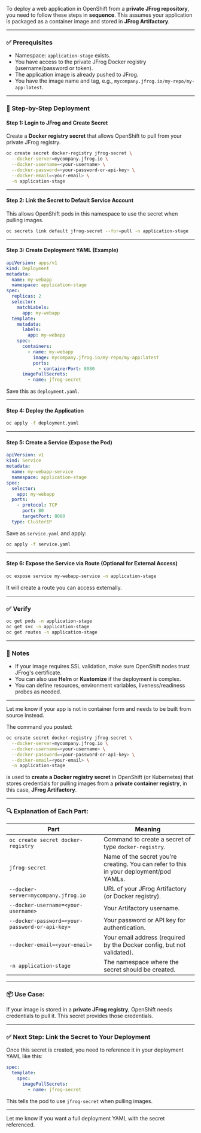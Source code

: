 To deploy a web application in OpenShift from a **private JFrog repository**, you need to follow these steps in **sequence**. This assumes your application is packaged as a container image and stored in **JFrog Artifactory**.

---

### ✅ **Prerequisites**

* Namespace: `application-stage` exists.
* You have access to the private JFrog Docker registry (username/password or token).
* The application image is already pushed to JFrog.
* You have the image name and tag, e.g., `mycompany.jfrog.io/my-repo/my-app:latest`.

---

### 🚀 **Step-by-Step Deployment**

#### **Step 1: Login to JFrog and Create Secret**

Create a **Docker registry secret** that allows OpenShift to pull from your private JFrog registry.

```bash
oc create secret docker-registry jfrog-secret \
  --docker-server=mycompany.jfrog.io \
  --docker-username=<your-username> \
  --docker-password=<your-password-or-api-key> \
  --docker-email=<your-email> \
  -n application-stage
```

---

#### **Step 2: Link the Secret to Default Service Account**

This allows OpenShift pods in this namespace to use the secret when pulling images.

```bash
oc secrets link default jfrog-secret --for=pull -n application-stage
```

---

#### **Step 3: Create Deployment YAML (Example)**

```yaml
apiVersion: apps/v1
kind: Deployment
metadata:
  name: my-webapp
  namespace: application-stage
spec:
  replicas: 2
  selector:
    matchLabels:
      app: my-webapp
  template:
    metadata:
      labels:
        app: my-webapp
    spec:
      containers:
        - name: my-webapp
          image: mycompany.jfrog.io/my-repo/my-app:latest
          ports:
            - containerPort: 8080
      imagePullSecrets:
        - name: jfrog-secret
```

Save this as `deployment.yaml`.

---

#### **Step 4: Deploy the Application**

```bash
oc apply -f deployment.yaml
```

---

#### **Step 5: Create a Service (Expose the Pod)**

```yaml
apiVersion: v1
kind: Service
metadata:
  name: my-webapp-service
  namespace: application-stage
spec:
  selector:
    app: my-webapp
  ports:
    - protocol: TCP
      port: 80
      targetPort: 8080
  type: ClusterIP
```

Save as `service.yaml` and apply:

```bash
oc apply -f service.yaml
```

---

#### **Step 6: Expose the Service via Route (Optional for External Access)**

```bash
oc expose service my-webapp-service -n application-stage
```

It will create a route you can access externally.

---

### ✅ **Verify**

```bash
oc get pods -n application-stage
oc get svc -n application-stage
oc get routes -n application-stage
```

---

### 🧠 Notes

* If your image requires SSL validation, make sure OpenShift nodes trust JFrog's certificate.
* You can also use **Helm** or **Kustomize** if the deployment is complex.
* You can define resources, environment variables, liveness/readiness probes as needed.

---

Let me know if your app is not in container form and needs to be built from source instead.

The command you posted:

```sh
oc create secret docker-registry jfrog-secret \
  --docker-server=mycompany.jfrog.io \
  --docker-username=<your-username> \
  --docker-password=<your-password-or-api-key> \
  --docker-email=<your-email> \
  -n application-stage
```

is used to **create a Docker registry secret** in OpenShift (or Kubernetes) that stores credentials for pulling images from a **private container registry**, in this case, **JFrog Artifactory**.

---

### 🔍 Explanation of Each Part:

| Part                                           | Meaning                                                                                 |
| ---------------------------------------------- | --------------------------------------------------------------------------------------- |
| `oc create secret docker-registry`             | Command to create a secret of type `docker-registry`.                                   |
| `jfrog-secret`                                 | Name of the secret you’re creating. You can refer to this in your deployment/pod YAMLs. |
| `--docker-server=mycompany.jfrog.io`           | URL of your JFrog Artifactory (or Docker registry).                                     |
| `--docker-username=<your-username>`            | Your Artifactory username.                                                              |
| `--docker-password=<your-password-or-api-key>` | Your password or API key for authentication.                                            |
| `--docker-email=<your-email>`                  | Your email address (required by the Docker config, but not validated).                  |
| `-n application-stage`                         | The namespace where the secret should be created.                                       |

---

### 📦 Use Case:

If your image is stored in a **private JFrog registry**, OpenShift needs credentials to pull it. This secret provides those credentials.

---

### ✅ Next Step: Link the Secret to Your Deployment

Once this secret is created, you need to reference it in your deployment YAML like this:

```yaml
spec:
  template:
    spec:
      imagePullSecrets:
        - name: jfrog-secret
```

This tells the pod to use `jfrog-secret` when pulling images.

---

Let me know if you want a full deployment YAML with the secret referenced.

